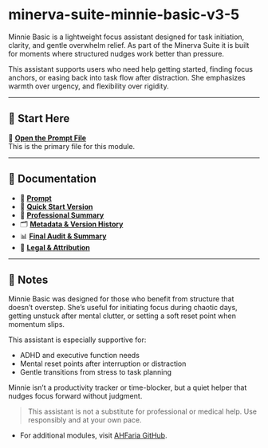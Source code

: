 # minerva-suite-minnie-basic-v3-5

Minnie Basic is a lightweight focus assistant designed for task initiation, clarity, and gentle overwhelm relief. As part of the Minerva Suite it is built for moments where structured nudges work better than pressure.

This assistant supports users who need help getting started, finding focus anchors, or easing back into task flow after distraction. She emphasizes warmth over urgency, and flexibility over rigidity.

---
## 🔹 Start Here

📄 **[Open the Prompt File](docs/01-minnie-prompt.docx)**  
This is the primary file for this module.

---

## 📂 Documentation

- 🧩 **[Prompt](docs/01-minnie-prompt.docx)**  
- 🚀 **[Quick Start Version](docs/02-quickstart-minnie.docx)**  
- 📑 **[Professional Summary](docs/03-professional-summary-minnie.docx)**  
- 🗂️ **[Metadata & Version History](docs/04-metadata-minnie.docx)**  
- 📊 **[Final Audit & Summary](docs/05-final-audit-minnie.docx)**  
- 📜 **[Legal & Attribution](docs/06-legal-minnie.docx)**  

---

## 💬 Notes

Minnie Basic was designed for those who benefit from structure that doesn’t overstep. She’s useful for initiating focus during chaotic days, getting unstuck after mental clutter, or setting a soft reset point when momentum slips.

This assistant is especially supportive for:
- ADHD and executive function needs
- Mental reset points after interruption or distraction
- Gentle transitions from stress to task planning

Minnie isn’t a productivity tracker or time-blocker, but a quiet helper that nudges focus forward without judgment.

> This assistant is not a substitute for professional or medical help. Use responsibly and at your own pace.

- For additional modules, visit [AHFaria GitHub](https://github.com/AHFaria).
